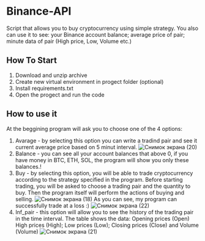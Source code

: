 # Binance-API
Script that allows you to buy cryptocurrency using simple strategy. You also can use it to see: your Binance account balance; average price of pair; minute data of pair (High price, Low, Volume etc.) 
## How To Start
1. Download and unzip archive
2. Create new virtual environment in progect folder (optional)
3. Install requirements.txt
4. Open the progect and run the code
## How to use it
At the beggining program will ask you to choose one of the 4 options:

1. Avarage - by selecting this option you can write a tradind pair and see it current average price based on 5 minut interval. ![Снимок экрана (20)](https://user-images.githubusercontent.com/47400349/163309233-c4d04002-8c98-4f7e-af4f-09d2eb390f13.png)
2. Balance - you can see all your account balances that above 0, if you have money in BTC, ETH, SOL, the program will show you only these balances.!
3. Buy - by selecting this option, you will be able to trade cryptocurrency according to the strategy specified in the program. Before starting trading, you will be asked to choose a trading pair and the quantity to buy. Then the program itself will perform the actions of buying and selling. ![Снимок экрана (18)](https://user-images.githubusercontent.com/47400349/163308788-0174dc81-e7ce-4818-93f0-5715caeac4ac.png)
As you can see, my program can successfully trade at a loss :)
![Снимок экрана (22)](https://user-images.githubusercontent.com/47400349/163308683-4f6038e6-9dc2-4c9a-9248-a9e7339fc9b8.png)
4. Inf_pair - this option will allow you to see the history of the trading pair in the time interval. The table shows the data: Opening prices (Open) High prices (High); Low prices (Low); Closing prices (Close) and Volume (Volume) ![Снимок экрана (21)](https://user-images.githubusercontent.com/47400349/163309206-ffca8612-6407-4740-89a7-190e6b2bfbfa.png)
